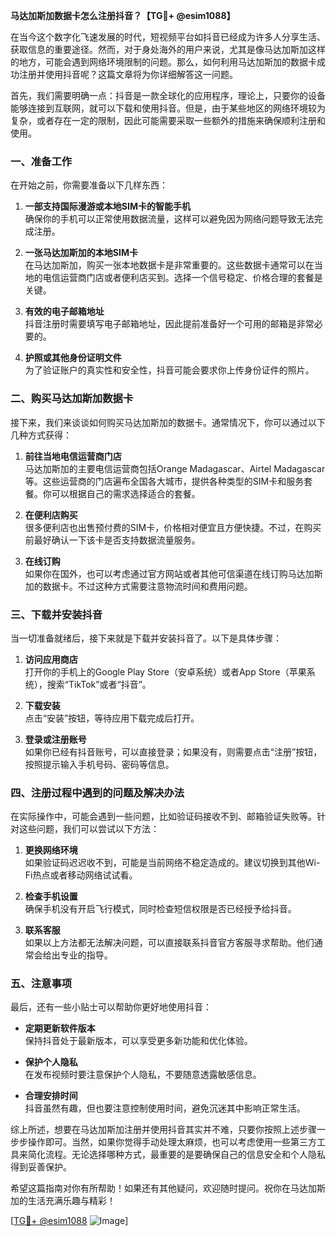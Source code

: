 **马达加斯加数据卡怎么注册抖音？【TG💪+ @esim1088】**

在当今这个数字化飞速发展的时代，短视频平台如抖音已经成为许多人分享生活、获取信息的重要途径。然而，对于身处海外的用户来说，尤其是像马达加斯加这样的地方，可能会遇到网络环境限制的问题。那么，如何利用马达加斯加的数据卡成功注册并使用抖音呢？这篇文章将为你详细解答这一问题。

首先，我们需要明确一点：抖音是一款全球化的应用程序，理论上，只要你的设备能够连接到互联网，就可以下载和使用抖音。但是，由于某些地区的网络环境较为复杂，或者存在一定的限制，因此可能需要采取一些额外的措施来确保顺利注册和使用。

### **一、准备工作**

在开始之前，你需要准备以下几样东西：

1. **一部支持国际漫游或本地SIM卡的智能手机**  
   确保你的手机可以正常使用数据流量，这样可以避免因为网络问题导致无法完成注册。

2. **一张马达加斯加的本地SIM卡**  
   在马达加斯加，购买一张本地数据卡是非常重要的。这些数据卡通常可以在当地的电信运营商门店或者便利店买到。选择一个信号稳定、价格合理的套餐是关键。

3. **有效的电子邮箱地址**  
   抖音注册时需要填写电子邮箱地址，因此提前准备好一个可用的邮箱是非常必要的。

4. **护照或其他身份证明文件**  
   为了验证账户的真实性和安全性，抖音可能会要求你上传身份证件的照片。

### **二、购买马达加斯加数据卡**

接下来，我们来谈谈如何购买马达加斯加的数据卡。通常情况下，你可以通过以下几种方式获得：

1. **前往当地电信运营商门店**  
   马达加斯加的主要电信运营商包括Orange Madagascar、Airtel Madagascar等。这些运营商的门店遍布全国各大城市，提供各种类型的SIM卡和服务套餐。你可以根据自己的需求选择适合的套餐。

2. **在便利店购买**  
   很多便利店也出售预付费的SIM卡，价格相对便宜且方便快捷。不过，在购买前最好确认一下该卡是否支持数据流量服务。

3. **在线订购**  
   如果你在国外，也可以考虑通过官方网站或者其他可信渠道在线订购马达加斯加的数据卡。不过这种方式需要注意物流时间和费用问题。

### **三、下载并安装抖音**

当一切准备就绪后，接下来就是下载并安装抖音了。以下是具体步骤：

1. **访问应用商店**  
   打开你的手机上的Google Play Store（安卓系统）或者App Store（苹果系统），搜索“TikTok”或者“抖音”。

2. **下载安装**  
   点击“安装”按钮，等待应用下载完成后打开。

3. **登录或注册账号**  
   如果你已经有抖音账号，可以直接登录；如果没有，则需要点击“注册”按钮，按照提示输入手机号码、密码等信息。

### **四、注册过程中遇到的问题及解决办法**

在实际操作中，可能会遇到一些问题，比如验证码接收不到、邮箱验证失败等。针对这些问题，我们可以尝试以下方法：

1. **更换网络环境**  
   如果验证码迟迟收不到，可能是当前网络不稳定造成的。建议切换到其他Wi-Fi热点或者移动网络试试看。

2. **检查手机设置**  
   确保手机没有开启飞行模式，同时检查短信权限是否已经授予给抖音。

3. **联系客服**  
   如果以上方法都无法解决问题，可以直接联系抖音官方客服寻求帮助。他们通常会给出专业的指导。

### **五、注意事项**

最后，还有一些小贴士可以帮助你更好地使用抖音：

- **定期更新软件版本**  
  保持抖音处于最新版本，可以享受更多新功能和优化体验。

- **保护个人隐私**  
  在发布视频时要注意保护个人隐私，不要随意透露敏感信息。

- **合理安排时间**  
  抖音虽然有趣，但也要注意控制使用时间，避免沉迷其中影响正常生活。

综上所述，想要在马达加斯加注册并使用抖音其实并不难，只要你按照上述步骤一步步操作即可。当然，如果你觉得手动处理太麻烦，也可以考虑使用一些第三方工具来简化流程。无论选择哪种方式，最重要的是要确保自己的信息安全和个人隐私得到妥善保护。

希望这篇指南对你有所帮助！如果还有其他疑问，欢迎随时提问。祝你在马达加斯加的生活充满乐趣与精彩！

[[TG💪+ @esim1088](https://t.me/s/esim1088) ![Image](https://i.postimg.cc/4NQfJmqS/Snipaste-2025-05-13-00-14-12.png)]